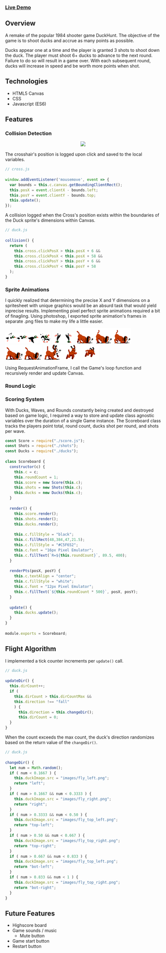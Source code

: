 ### [Live Demo](https://gradyzhu.github.io/duckhunt/)

## Overview

A remake of the popular 1984 shooter game DuckHunt.  The objective of the game is to shoot ducks and accrue as many points as possible.

Ducks appear one at a time and the player is granted 3 shots to shoot down the duck. The player must shoot 6+ ducks to advance to the next round.  Failure to do so will result in a game over.  With each subsequent round, ducks will increase in speed and be worth more points when shot.

## Technologies

* HTML5 Canvas 
* CSS
* Javascript (ES6)

## Features

### Collision Detection

<div align="center"><img src="https://media.giphy.com/media/3BjlOzXquubCj06Akd/giphy.gif"></div>

The crosshair's position is logged upon click and saved to the local variables.

```javascript
// cross.js

window.addEventListener('mousemove', event => {
  var bounds = this.c.canvas.getBoundingClientRect();
  this.posX = event.clientX - bounds.left;
  this.posY = event.clientY - bounds.top;
  this.update();
});
```
A collision logged when the Cross's position exists within the boundaries of the Duck sprite's dimensions within Canvas.

```javascript
// duck.js

collision() {
  return (
    this.cross.clickPosX > this.posX + 6 && 
    this.cross.clickPosX < this.posX + 58 &&
    this.cross.clickPosY > this.posY + 6 &&
    this.cross.clickPosY < this.posY + 58
  );
}
```

### Sprite Animations

I quickly realized that determining the precise X and Y dimensions on a spritesheet with unique graphics would be an absurd task that would yield inprecise results.  Implementing pixel perfect sprite animations required a bit of finagling.  Using photoshop, I exported sprite animation's frames in separate .png files to make my life a little easier.  

![fly_right](images/fly_right.png)
![fly_right](images/fly_hit.png)
![fly_right](images/fall_down.png)
![dog_walk](images/dog_walk.png)
![dog_walk](images/dog_sniff.png)
![dog_walk](images/dog_jump.png)

Using RequestAnimationFrame, I call the Game's loop function and recursively render and update Canvas.

### Round Logic

### Scoring System

With Ducks, Waves, and Rounds constantly being created and destroyed based on game logic, I required a way to store and update class agnostic variables over the duration of a single Game instance.  The Scoreboard class tracks the players point total, round count, ducks shot per round, and shots per wave.

```javascript
const Score = require("./score.js");
const Shots = require("./shots");
const Ducks = require("./ducks");

class Scoreboard {
  constructor(c) {
    this.c = c;
    this.roundCount = 1;
    this.score = new Score(this.c);
    this.shots = new Shots(this.c);
    this.ducks = new Ducks(this.c);
  }

  render() {
    this.score.render();
    this.shots.render();
    this.ducks.render();

    this.c.fillStyle = "black";
    this.c.fillRect(48,384,47,21.5);
    this.c.fillStyle = "#C5F652";
    this.c.font = "16px Pixel Emulator";
    this.c.fillText(`R=${this.roundCount}`, 89.5, 400);
  }

  renderPts(posX, posY) {
    this.c.textAlign = "center"; 
    this.c.fillStyle = "white";
    this.c.font = "12px Pixel Emulator";
    this.c.fillText(`${this.roundCount * 500}`, posX, posY);
  }

  update() {
    this.ducks.update();
  }
}

module.exports = Scoreboard;
```

## Flight Algorithm

I implemented a tick counter increments per `update()` call.

```javascript
// duck.js

updateDir() {
  this.dirCount++; 
  if (
    this.dirCount > this.dirCountMax &&
    this.direction !== "fall"
    ) {
      this.direction = this.changeDir();
      this.dirCount = 0;
  }
}
```

When the count exceeds the max count, the duck's direction randomizes based on the return value of the `changeDir()`.

```javascript
// duck.js
  
changeDir() {
  let num = Math.random();
  if ( num < 0.1667 ) {
    this.duckImage.src = "images/fly_left.png";
    return "left";
  }
  if ( num > 0.1667 && num < 0.3333 ) {
    this.duckImage.src = "images/fly_right.png";
    return "right";
  }
  if ( num > 0.3333 && num < 0.50 ) {
    this.duckImage.src = "images/fly_top_left.png";
    return "top-left";
  }
  if ( num > 0.50 && num < 0.667 ) {
    this.duckImage.src = "images/fly_top_right.png";
    return "top-right";
  }
  if ( num > 0.667 && num < 0.833 ) {
    this.duckImage.src = "images/fly_top_left.png";
    return "bot-left";
  }
  if ( num > 0.833 && num < 1 ) {
    this.duckImage.src = "images/fly_top_right.png";
    return "bot-right";
  }
}
```

## Future Features

* Highscore board
* Game sounds / music
  * Mute button
* Game start button
* Restart button

